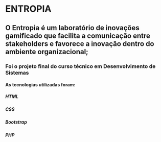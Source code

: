 # ENTROPIA

## O Entropia é um laboratório de inovações gamificado que facilita a comunicação entre stakeholders e favorece a inovação dentro do ambiente organizacional; 

### Foi o projeto final do curso técnico em Desenvolvimento de Sistemas

#### As tecnologias utilizadas foram:
##### HTML
##### CSS
##### Bootstrap
##### PHP
